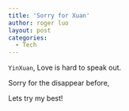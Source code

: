 ```yaml
---
title: 'Sorry for Xuan'
author: roger luo
layout: post
categories:
  - Tech
---
```



`YinXuan`,  Love is hard to speak out.


Sorry for the disappear before, 

Lets try my best! 
